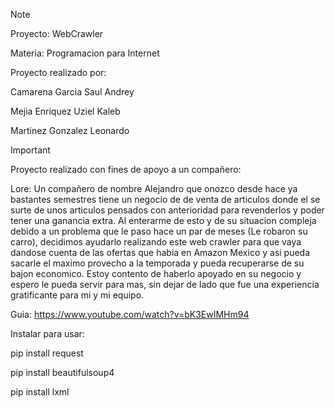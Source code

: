 > [!NOTE]
> Proyecto: WebCrawler
>
> Materia: Programacion para Internet
>
> Proyecto realizado por:
>
> Camarena Garcia Saul Andrey
>
> Mejia Enriquez Uziel Kaleb
>
> Martinez Gonzalez Leonardo


> [!IMPORTANT]
> Proyecto realizado con fines de apoyo a un compañero:
>
> Lore: Un compañero de nombre Alejandro que onozco desde hace ya bastantes semestres tiene un negocio de de venta de articulos donde el se surte de unos articulos pensados con anterioridad para revenderlos y poder tener una ganancia extra. Al enterarme de esto y de su situacion compleja debido a un problema que le paso hace un par de meses (Le robaron su carro), decidimos ayudarlo realizando este web crawler para que vaya dandose cuenta de las ofertas que habia en Amazon Mexico y asi pueda sacarle el maximo provecho a la temporada y pueda recuperarse de su bajon economico. Estoy contento de haberlo apoyado en su negocio y espero le pueda servir para mas, sin dejar de lado que fue una experiencia gratificante para mi y mi equipo.
>
>
> Guia: https://www.youtube.com/watch?v=bK3EwIMHm94
>
>
> Instalar para usar:
>
> pip install request
>
> pip install beautifulsoup4
>
> pip install lxml

